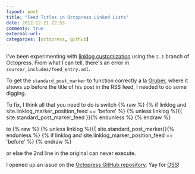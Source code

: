 ```yaml
---
layout: post
title: "Feed Titles in Octopress Linked Lists"
date: 2012-12-21 22:53
comments: true
external-url: 
categories: [octopress, github]
---
```


I've been experimenting with [linklog customization][link1] using the ``2.1`` branch of Octopress. From what I can tell, there's an error in ``source/_includes/feed_entry.xml``.

<!-- more -->

To get the ``standard_post_marker`` to function correctly a la [Gruber][DaringFireball], where it shows up before the title of his post in the RSS feed, I needed to do some digging.

To fix, I think all that you need to do is switch
{% raw %}
    {% if linklog and site.linklog_marker_position_feed == 'before' %}
    {% unless linklog %}{{ site.standard_post_marker_feed }}{% endunless %}
{% endraw %}

to
{% raw %}
    {% unless linklog %}{{ site.standard_post_marker}}{% endunless %}
    {% if linklog and site.linklog_marker_position_feed == 'before' %}
{% endraw %}

or else the 2nd line in the original can never execute. 

I opened up an issue on the [Octopress GitHub repository][Issue883]. Yay for [OSS][OSS]!

[link1]: http://octopress.org/docs/blogging/linklog/ "Linklog Customization"

[DaringFireball]: http://daringfireball.net "Daring Fireball"

[Issue883]: https://github.com/imathis/octopress/issues/883 "Issue #883"

[OSS]: http://en.wikipedia.org/wiki/Open-source_software "Open source software - Wikipedia"